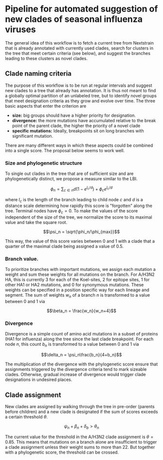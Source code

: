# Pipeline for automated suggestion of new clades of seasonal influenza viruses


The general idea of this workflow is to fetch a current tree from Nextstrain that is already annotated with currently used clades, search for clusters in the tree that meet certain criteria (see below), and suggest the branches leading to these clusters as novel clades.

## Clade naming criteria

The purpose of this workflow is to be run at regular intervals and suggest new clades to a tree that already has annotation.
It is thus not meant to find a globally optimal partition of an unlabeled tree, but to identify novel groups that meet designation criteria as they grow and evolve over time.
The three basic aspects that enter the criterion are
 * **size:** big groups should have a higher priority for designation.
 * **divergence:** the more mutations have accumulated relative to the break point of the parent clade, the higher the priority of a novel clade
 * **specific mutations:** Ideally, breakpoints sit on long branches with significant mutation.

There are many different ways in which these aspects could be combined into a single score.
The proposal below seems to work well.

### Size and phylogenetic structure

To single out clades in the tree that are of sufficient size and are phylogenetically distinct, we propose a measure similar to the LBI.
```math
\phi_n = \sum_{c\in n} d(1-e^{l_c/d}) +  \phi_c e^{l_c/d}
```
where $l_c$ is the length of the branch leading to child node $c$ and $d$ is a distance scale determining how rapidly this score is "forgotten" along the tree.
Terminal nodes have $\phi_c=0$.
To make the values of the score independent of the size of the tree, we normalize the score to its maximal value and take the square root.
```math
\psi_n = \sqrt{\phi_n/\phi_{max}}
```
This way, the value of this score varies between 0 and 1 with a clade that a quarter of the maximal clade being assigned a value of 0.5.

### Branch value.
To prioritize branches with important mutations, we assign each mutation a weight and sum these weights for all mutations on the branch.
For A/H3N2 HA, this is currently 3 for each of the Koel-sites, 2 for epitope sites, 1 for other HA1 or HA2 mutations, and 0 for synonymous mutations.
These weights can be specified in a position specific way for each lineage and segment.
The sum of weights $w_n$ of a branch $n$ is transformed to a value between 0 and 1 via
```math
\beta_n = \frac{w_n}{w_n+4}
```


### Divergence

Divergence is a simple count of amino acid mutations in a subset of proteins (HA1 for influenza) along the tree since the last clade breakpoint.
For each node $n$, this count $b_n$ is transformed to a value between 0 and 1 via
```math
\delta_n = \psi_n\frac{b_n}{4+b_n}
```
The multiplication of the divergence with the phylogenetic score ensure that assignments triggered by the divergence criteria tend to mark sizeable clades.
Otherwise, gradual increase of divergence would trigger clade designations in undesired places.

## Clade assignment

New clades are assigned by walking through the tree in pre-order (parents before children) and a new clade is designated if the sum of scores exceeds a certain threshold $\theta$.
```math
\psi_n + \beta_n + \delta_b > \theta_n
```
The current value for the threshold in the A/H3N2 clade assignment is $\theta=0.85$.
This means that mutations on a branch alone are insufficient to trigger a clade assignment unless their weight sums to more than 22.
But together with a phylogenetic score, the threshold can be crossed.

